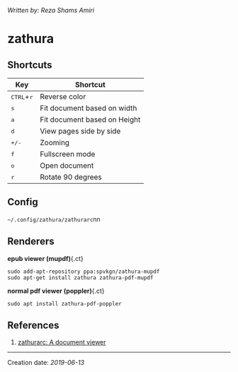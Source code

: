 _Written by: Reza Shams Amiri_
# zathura

## Shortcuts
| Key | Shortcut |
| --- | -------- |
| <kbd>CTRL</kbd>+<kbd>r</kbd> | Reverse color |
| <kbd>s</kbd> | Fit document based on width |
| <kbd>a</kbd> | Fit document based on Height |
| <kbd>d</kbd> | View pages side by side |
| <kbd>+/-</kbd> | Zooming |
| <kbd>f</kbd> | Fullscreen mode |
| <kbd>o</kbd> | Open document |
| <kbd>r</kbd> | Rotate 90 degrees |


## Config
`~/.config/zathura/zathurarc`nn

## Renderers
__epub viewer (mupdf)__{.ct}
``` 
sudo add-apt-repository ppa:spvkgn/zathura-mupdf
sudo apt-get install zathura zathura-pdf-mupdf
```
__normal pdf viewer (poppler)__{.ct}
``` 
sudo apt install zathura-pdf-poppler
```

## References
1. [zathurarc: A document viewer][ZADV]


* * *
Creation date: _2019-06-13_

[ZADV]: https://www.carta.tech/man-pages/man5/zathurarc.5.html